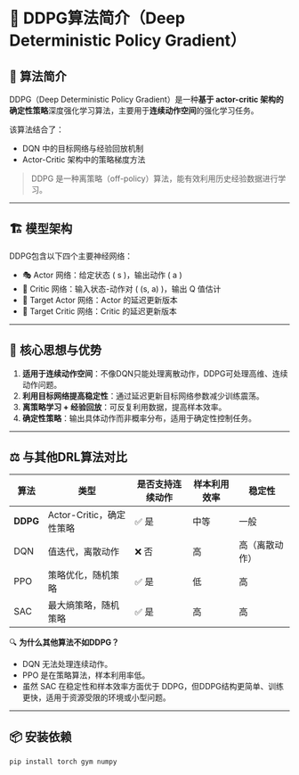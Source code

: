 # 🧠 DDPG算法简介（Deep Deterministic Policy Gradient）

## 📌 算法简介

DDPG（Deep Deterministic Policy Gradient）是一种**基于 actor-critic 架构的确定性策略**深度强化学习算法，主要用于**连续动作空间**的强化学习任务。

该算法结合了：
- DQN 中的目标网络与经验回放机制
- Actor-Critic 架构中的策略梯度方法

> DDPG 是一种离策略（off-policy）算法，能有效利用历史经验数据进行学习。

---

## 🏗️ 模型架构

DDPG包含以下四个主要神经网络：
- 🎭 Actor 网络：给定状态 \( s \)，输出动作 \( a \)
- 🧠 Critic 网络：输入状态-动作对 \( (s, a) \)，输出 Q 值估计
- 🎯 Target Actor 网络：Actor 的延迟更新版本
- 🧮 Target Critic 网络：Critic 的延迟更新版本


---

## 🌟 核心思想与优势

1. **适用于连续动作空间**：不像DQN只能处理离散动作，DDPG可处理高维、连续动作问题。
2. **利用目标网络提高稳定性**：通过延迟更新目标网络参数减少训练震荡。
3. **离策略学习 + 经验回放**：可反复利用数据，提高样本效率。
4. **确定性策略**：输出具体动作而非概率分布，适用于确定性控制任务。

---

## ⚖️ 与其他DRL算法对比

| 算法 | 类型 | 是否支持连续动作 | 样本利用效率 | 稳定性 |
|------|------|------------------|---------------|--------|
| **DDPG** | Actor-Critic，确定性策略 | ✅ 是 | 中等 | 一般 |
| DQN   | 值迭代，离散动作 | ❌ 否 | 高 | 高（离散动作） |
| PPO   | 策略优化，随机策略 | ✅ 是 | 低 | 高 |
| SAC   | 最大熵策略，随机策略 | ✅ 是 | 高 | 高 |

🔍 **为什么其他算法不如DDPG？**
- DQN 无法处理连续动作。
- PPO 是在策略算法，样本利用率低。
- 虽然 SAC 在稳定性和样本效率方面优于 DDPG，但DDPG结构更简单、训练更快，适用于资源受限的环境或小型问题。

---

## 📦 安装依赖
```bash
pip install torch gym numpy
